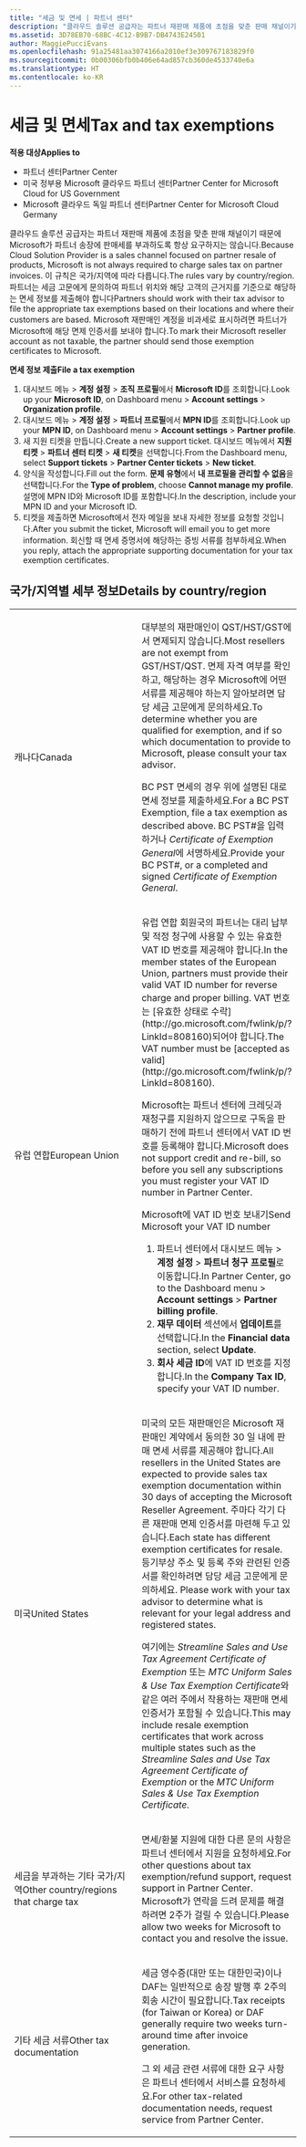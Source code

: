 ```yaml
---
title: "세금 및 면세 | 파트너 센터"
description: "클라우드 솔루션 공급자는 파트너 재판매 제품에 초점을 맞춘 판매 채널이기 때문에 Microsoft가 파트너 송장에 판매세를 부과하도록 항상 요구하지는 않습니다."
ms.assetid: 3D78EB70-68BC-4C12-B9B7-DB4743E24501
author: MaggiePucciEvans
ms.openlocfilehash: 91a25481aa3074166a2010ef3e309767183829f0
ms.sourcegitcommit: 0b00306bfb0b406e64ad857cb360de4533740e6a
ms.translationtype: HT
ms.contentlocale: ko-KR
---
```

# <a name="tax-and-tax-exemptions"></a><span data-ttu-id="22f6b-103">세금 및 면세</span><span class="sxs-lookup"><span data-stu-id="22f6b-103">Tax and tax exemptions</span></span>

**<span data-ttu-id="22f6b-104">적용 대상</span><span class="sxs-lookup"><span data-stu-id="22f6b-104">Applies to</span></span>**

-  <span data-ttu-id="22f6b-105">파트너 센터</span><span class="sxs-lookup"><span data-stu-id="22f6b-105">Partner Center</span></span>
-  <span data-ttu-id="22f6b-106">미국 정부용 Microsoft 클라우드 파트너 센터</span><span class="sxs-lookup"><span data-stu-id="22f6b-106">Partner Center for Microsoft Cloud for US Government</span></span>
-  <span data-ttu-id="22f6b-107">Microsoft 클라우드 독일 파트너 센터</span><span class="sxs-lookup"><span data-stu-id="22f6b-107">Partner Center for Microsoft Cloud Germany</span></span>

<span data-ttu-id="22f6b-108">클라우드 솔루션 공급자는 파트너 재판매 제품에 초점을 맞춘 판매 채널이기 때문에 Microsoft가 파트너 송장에 판매세를 부과하도록 항상 요구하지는 않습니다.</span><span class="sxs-lookup"><span data-stu-id="22f6b-108">Because Cloud Solution Provider is a sales channel focused on partner resale of products, Microsoft is not always required to charge sales tax on partner invoices.</span></span> <span data-ttu-id="22f6b-109">이 규칙은 국가/지역에 따라 다릅니다.</span><span class="sxs-lookup"><span data-stu-id="22f6b-109">The rules vary by country/region.</span></span> <span data-ttu-id="22f6b-110">파트너는 세금 고문에게 문의하여 파트너 위치와 해당 고객의 근거지를 기준으로 해당하는 면세 정보를 제출해야 합니다</span><span class="sxs-lookup"><span data-stu-id="22f6b-110">Partners should work with their tax advisor to file the appropriate tax exemptions based on their locations and where their customers are based.</span></span> <span data-ttu-id="22f6b-111">Microsoft 재판매인 계정을 비과세로 표시하려면 파트너가 Microsoft에 해당 면제 인증서를 보내야 합니다.</span><span class="sxs-lookup"><span data-stu-id="22f6b-111">To mark their Microsoft reseller account as not taxable, the partner should send those exemption certificates to Microsoft.</span></span>

**<span data-ttu-id="22f6b-112">면세 정보 제출</span><span class="sxs-lookup"><span data-stu-id="22f6b-112">File a tax exemption</span></span>**

1.  <span data-ttu-id="22f6b-113">대시보드 메뉴 &gt; **계정 설정** &gt; **조직 프로필**에서 **Microsoft ID**를 조회합니다.</span><span class="sxs-lookup"><span data-stu-id="22f6b-113">Look up your **Microsoft ID**, on Dashboard menu &gt; **Account settings** &gt; **Organization profile**.</span></span>
2.  <span data-ttu-id="22f6b-114">대시보드 메뉴 &gt; **계정 설정** &gt; **파트너 프로필**에서 **MPN ID**를 조회합니다.</span><span class="sxs-lookup"><span data-stu-id="22f6b-114">Look up your **MPN ID**, on Dashboard menu &gt; **Account settings** &gt; **Partner profile**.</span></span>
3.  <span data-ttu-id="22f6b-115">새 지원 티켓을 만듭니다.</span><span class="sxs-lookup"><span data-stu-id="22f6b-115">Create a new support ticket.</span></span> <span data-ttu-id="22f6b-116">대시보드 메뉴에서 **지원 티켓** &gt; **파트너 센터 티켓** &gt; **새 티켓**을 선택합니다.</span><span class="sxs-lookup"><span data-stu-id="22f6b-116">From the Dashboard menu, select **Support tickets** &gt; **Partner Center tickets** &gt; **New ticket**.</span></span>
4.  <span data-ttu-id="22f6b-117">양식을 작성합니다.</span><span class="sxs-lookup"><span data-stu-id="22f6b-117">Fill out the form.</span></span> <span data-ttu-id="22f6b-118">**문제 유형**에서 **내 프로필을 관리할 수 없음**을 선택합니다.</span><span class="sxs-lookup"><span data-stu-id="22f6b-118">For the **Type of problem**, choose **Cannot manage my profile**.</span></span> <span data-ttu-id="22f6b-119">설명에 MPN ID와 Microsoft ID를 포함합니다.</span><span class="sxs-lookup"><span data-stu-id="22f6b-119">In the description, include your MPN ID and your Microsoft ID.</span></span>
5.  <span data-ttu-id="22f6b-120">티켓을 제출하면 Microsoft에서 전자 메일을 보내 자세한 정보를 요청할 것입니다.</span><span class="sxs-lookup"><span data-stu-id="22f6b-120">After you submit the ticket, Microsoft will email you to get more information.</span></span> <span data-ttu-id="22f6b-121">회신할 때 면세 증명서에 해당하는 증빙 서류를 첨부하세요.</span><span class="sxs-lookup"><span data-stu-id="22f6b-121">When you reply, attach the appropriate supporting documentation for your tax exemption certificates.</span></span>

## <a name="details-by-countryregion"></a><span data-ttu-id="22f6b-122">국가/지역별 세부 정보</span><span class="sxs-lookup"><span data-stu-id="22f6b-122">Details by country/region</span></span>


<table>
<colgroup>
<col width="50%" />
<col width="50%" />
</colgroup>
<tbody>
<tr class="odd">
<td><span data-ttu-id="22f6b-123">캐나다</span><span class="sxs-lookup"><span data-stu-id="22f6b-123">Canada</span></span></td>
<td><p><span data-ttu-id="22f6b-124">대부분의 재판매인이 QST/HST/GST에서 면제되지 않습니다.</span><span class="sxs-lookup"><span data-stu-id="22f6b-124">Most resellers are not exempt from GST/HST/QST.</span></span> <span data-ttu-id="22f6b-125">면제 자격 여부를 확인하고, 해당하는 경우 Microsoft에 어떤 서류를 제공해야 하는지 알아보려면 담당 세금 고문에게 문의하세요.</span><span class="sxs-lookup"><span data-stu-id="22f6b-125">To determine whether you are qualified for exemption, and if so which documentation to provide to Microsoft, please consult your tax advisor.</span></span></p>
<p><span data-ttu-id="22f6b-126">BC PST 면세의 경우 위에 설명된 대로 면세 정보를 제출하세요.</span><span class="sxs-lookup"><span data-stu-id="22f6b-126">For a BC PST Exemption, file a tax exemption as described above.</span></span> <span data-ttu-id="22f6b-127">BC PST#을 입력하거나 <em>Certificate of Exemption General</em>에 서명하세요.</span><span class="sxs-lookup"><span data-stu-id="22f6b-127">Provide your BC PST#, or a completed and signed <em>Certificate of Exemption General</em>.</span></span></p></td>
</tr>
<tr class="even">
<td><span data-ttu-id="22f6b-128">유럽 연합</span><span class="sxs-lookup"><span data-stu-id="22f6b-128">European Union</span></span></td>
<td><p><span data-ttu-id="22f6b-129">유럽 연합 회원국의 파트너는 대리 납부 및 적정 청구에 사용할 수 있는 유효한 VAT ID 번호를 제공해야 합니다.</span><span class="sxs-lookup"><span data-stu-id="22f6b-129">In the member states of the European Union, partners must provide their valid VAT ID number for reverse charge and proper billing.</span></span> <span data-ttu-id="22f6b-130">VAT 번호는 [유효한 상태로 수락](http://go.microsoft.com/fwlink/p/?LinkId=808160)되어야 합니다.</span><span class="sxs-lookup"><span data-stu-id="22f6b-130">The VAT number must be [accepted as valid](http://go.microsoft.com/fwlink/p/?LinkId=808160).</span></span></p>
<p><span data-ttu-id="22f6b-131">Microsoft는 파트너 센터에 크레딧과 재청구를 지원하지 않으므로 구독을 판매하기 전에 파트너 센터에서 VAT ID 번호를 등록해야 합니다.</span><span class="sxs-lookup"><span data-stu-id="22f6b-131">Microsoft does not support credit and re-bill, so before you sell any subscriptions you must register your VAT ID number in Partner Center.</span></span></p>
<p><span data-ttu-id="22f6b-132">Microsoft에 VAT ID 번호 보내기</span><span class="sxs-lookup"><span data-stu-id="22f6b-132">Send Microsoft your VAT ID number</span></span></strong></p>
<ol>
<li><span data-ttu-id="22f6b-133">파트너 센터에서 대시보드 메뉴 &gt; <strong>계정 설정</strong> &gt; <strong>파트너 청구 프로필</strong>로 이동합니다.</span><span class="sxs-lookup"><span data-stu-id="22f6b-133">In Partner Center, go to the Dashboard menu &gt; <strong>Account settings</strong> &gt; <strong>Partner billing profile</strong>.</span></span></li>
<li><span data-ttu-id="22f6b-134"><strong>재무 데이터</strong> 섹션에서 <strong>업데이트</strong>를 선택합니다.</span><span class="sxs-lookup"><span data-stu-id="22f6b-134">In the <strong>Financial data</strong> section, select <strong>Update</strong>.</span></span></li>
<li><span data-ttu-id="22f6b-135"><strong>회사 세금 ID</strong>에 VAT ID 번호를 지정합니다.</span><span class="sxs-lookup"><span data-stu-id="22f6b-135">In the <strong>Company Tax ID</strong>, specify your VAT ID number.</span></span></li>
</ol></td>
</tr>
<tr class="odd">
<td><span data-ttu-id="22f6b-136">미국</span><span class="sxs-lookup"><span data-stu-id="22f6b-136">United States</span></span></td>
<td><p><span data-ttu-id="22f6b-137">미국의 모든 재판매인은 Microsoft 재판매인 계약에서 동의한 30 일 내에 판매 면세 서류를 제공해야 합니다.</span><span class="sxs-lookup"><span data-stu-id="22f6b-137">All resellers in the United States are expected to provide sales tax exemption documentation within 30 days of accepting the Microsoft Reseller Agreement.</span></span> <span data-ttu-id="22f6b-138">주마다 각기 다른 재판매 면제 인증서를 마련해 두고 있습니다.</span><span class="sxs-lookup"><span data-stu-id="22f6b-138">Each state has different exemption certificates for resale.</span></span> <span data-ttu-id="22f6b-139">등기부상 주소 및 등록 주와 관련된 인증서를 확인하려면 담당 세금 고문에게 문의하세요. </span><span class="sxs-lookup"><span data-stu-id="22f6b-139">Please work with your tax advisor to determine what is relevant for your legal address and registered states.</span></span></p>
<p><span data-ttu-id="22f6b-140">여기에는 <em>Streamline Sales and Use Tax Agreement Certificate of Exemption</em> 또는 <em>MTC Uniform Sales &amp; Use Tax Exemption Certificate</em>와 같은 여러 주에서 작용하는 재판매 면세 인증서가 포함될 수 있습니다.</span><span class="sxs-lookup"><span data-stu-id="22f6b-140">This may include resale exemption certificates that work across multiple states such as the <em>Streamline Sales and Use Tax Agreement Certificate of Exemption</em> or the <em>MTC Uniform Sales &amp; Use Tax Exemption Certificate</em>.</span></span></p></td>
</tr>
<tr class="even">
<td><span data-ttu-id="22f6b-141">세금을 부과하는 기타 국가/지역</span><span class="sxs-lookup"><span data-stu-id="22f6b-141">Other country/regions that charge tax</span></span></td>
<td><p><span data-ttu-id="22f6b-142">면세/환불 지원에 대한 다른 문의 사항은 파트너 센터에서 지원을 요청하세요.</span><span class="sxs-lookup"><span data-stu-id="22f6b-142">For other questions about tax exemption/refund support, request support in Partner Center.</span></span> <span data-ttu-id="22f6b-143">Microsoft가 연락을 드려 문제를 해결하려면 2주가 걸릴 수 있습니다.</span><span class="sxs-lookup"><span data-stu-id="22f6b-143">Please allow two weeks for Microsoft to contact you and resolve the issue.</span></span></p></td>
</tr>
<tr class="odd">
<td><span data-ttu-id="22f6b-144">기타 세금 서류</span><span class="sxs-lookup"><span data-stu-id="22f6b-144">Other tax documentation</span></span></td>
<td><p><span data-ttu-id="22f6b-145">세금 영수증(대만 또는 대한민국)이나 DAF는 일반적으로 송장 발행 후 2주의 회송 시간이 필요합니다.</span><span class="sxs-lookup"><span data-stu-id="22f6b-145">Tax receipts (for Taiwan or Korea) or DAF generally require two weeks turn-around time after invoice generation.</span></span></p>
<p><span data-ttu-id="22f6b-146">그 외 세금 관련 서류에 대한 요구 사항은 파트너 센터에서 서비스를 요청하세요.</span><span class="sxs-lookup"><span data-stu-id="22f6b-146">For other tax-related documentation needs, request service from Partner Center.</span></span></p></td>
</tr>
</tbody>
</table>

 

 

 




